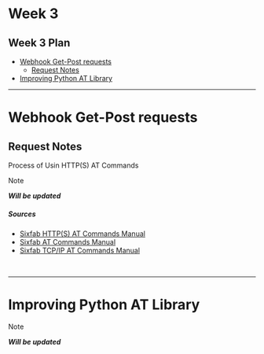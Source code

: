 # Week 3

## Week 3 Plan

- <u>Webhook Get-Post requests</u>
  - [Request Notes](#request-notes)
- <u>Improving Python AT Library</u>

<hr>

# Webhook Get-Post requests

## Request Notes

Process of Usin HTTP(S) AT Commands

> [!NOTE]
> ***Will be updated***


##### Sources

- [Sixfab HTTP(S) AT Commands Manual](https://sixfab.com/wp-content/uploads/2018/09/Quectel_EC2xEG9xEM05_HTTPS_AT_Commands_Manual_V1.0.pdf)
- [Sixfab AT Commands Manual](https://sixfab.com/wp-content/uploads/2018/09/Quectel_EC25EC21_AT_Commands_Manual_V1.2.pdf)
- [Sixfab TCP/IP AT Commands Manual](https://sixfab.com/wp-content/uploads/2018/09/Quectel_EC2xEG9xEM05_TCPIP_AT_Commands_Manual_V1.0.pdf)

<br><hr>

# Improving Python AT Library


> [!NOTE]
> ***Will be updated***

